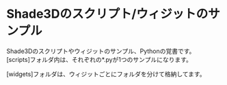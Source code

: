 # Shade3Dのスクリプト/ウィジットのサンプル

Shade3Dのスクリプトやウィジットのサンプル、Pythonの覚書です。    
[scripts]フォルダ内は、それぞれの*.pyが1つのサンプルになります。    

[widgets]フォルダは、ウィジットごとにフォルダを分けて格納してます。     
